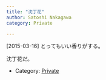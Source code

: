 ```yaml
---
title: "沈丁花"
author: Satoshi Nakagawa
category: Private

---
```


[2015-03-16]  とってもいい香りがする。
<!--more-->
 沈丁花だ。

- Category: [Private](categories.html#Private)

